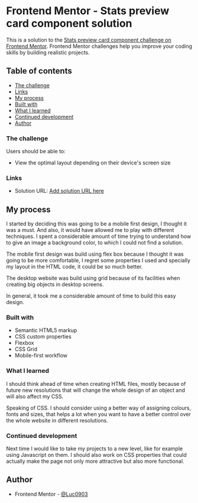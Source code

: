 ﻿# Frontend Mentor - Stats preview card component solution

This is a solution to the [Stats preview card component challenge on Frontend Mentor](https://www.frontendmentor.io/challenges/stats-preview-card-component-8JqbgoU62). Frontend Mentor challenges help you improve your coding skills by building realistic projects. 

## Table of contents

  - [The challenge](#the-challenge)
  - [Links](#links)
  - [My process](#my-process)
  - [Built with](#built-with)
  - [What I learned](#what-i-learned)
  - [Continued development](#continued-development)
  - [Author](#author)




### The challenge

Users should be able to:

- View the optimal layout depending on their device's screen size


### Links

- Solution URL: [Add solution URL here]( https://luc0903.github.io/STATSCard/)


## My process

I started by deciding this was going to be a mobile first design, I thought it was a must. And also, it would have allowed me to play with different techniques. I spent a considerable amount of time trying to understand how to give an image a background color, to which I could not find a solution. 

The mobile first design was build using flex box because I thought it was going to be more comfortable, I regret some properties I used and specially my layout in the HTML code, it could be so much better.

The desktop website was build using grid because of its facilities when creating big objects in desktop screens. 

In general, it took me a considerable amount of time to build this easy design. 


### Built with

- Semantic HTML5 markup
- CSS custom properties
- Flexbox
- CSS Grid
- Mobile-first workflow

### What I learned

I should think ahead of time when creating HTML files, mostly because of future new resolutions that will change the whole design of an object and will also affect my CSS. 

Speaking of CSS. I should consider using a better way of assigning colours, fonts and sizes, that helps a lot when you want to have a better control over the whole website in different resolutions. 


### Continued development

Next time I would like to take my projects to a new level, like for example using Javascript on them. I should also work on CSS properties that could actually make the page not only more attractive but also more functional. 


## Author

- Frontend Mentor - [@Luc0903](https://www.frontendmentor.io/profile/Luc0903)




